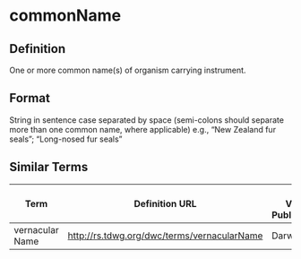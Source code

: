 # commonName 

## Definition 
One or more common name(s) of organism carrying instrument.

## Format
String in sentence case separated by space (semi-colons should separate more than one common name, where applicable) e.g., “New Zealand fur seals”; “Long-nosed fur seals”

## Similar Terms 
|Term|Definition URL|Source Vocabulary Publisher/Creator|
|----|----------|-----------------|
|vernacular Name|http://rs.tdwg.org/dwc/terms/vernacularName|Darwin Core|

 
